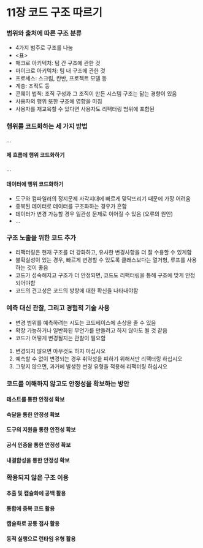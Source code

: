 # 11장 코드 구조 따르기

### 범위와 출처에 따른 구조 분류

- 4가지 범주로 구조를 나눔
- <표>
- 매크로 아키텍처: 팀 간 구조에 관한 것
- 마이크로 아키텍처: 팀 내 구조에 관한 것
- 프로세스: 스크럼, 칸반, 프로젝트 모델 등
- 계층: 조직도 등
- 콘웨이 법칙: 조직 구성과 그 조직이 만든 시스템 구조는 닮는 경향이 있음
- 사용자의 행위 또한 구조에 영향을 미침
- 사용자를 재교육할 수 있다면 사용자도 리팩터링 범위에 포함된

### 행위를 코드화하는 세 가지 방법

...

#### 제 흐름에 행위 코드화하기

...

#### 데이터에 행위 코드화하기

- 도구와 컴파일러의 정지문제 사각지대에 빠르게 맞닥뜨리기 때문에 가장 어려움
- 중복된 데이터로 데이터를 구조화하는 경우가 흔함
- 데이터가 변경 가능할 경우 일관성 문제로 이어질 수 있음 (오류의 원인)
- ...

### 구조 노출을 위한 코드 추가

- 리팩터링은 현재 구조를 더 강화하고, 유사한 변경사항을 더 잘 수용할 수 있게함
- 불확실성이 있는 경우, 빠르게 변경할 수 있도록 클래스보다는 열거형, 루프를 사용하는 것이 좋음
- 코드가 성숙해지고 구조가 더 안정되면, 코드도 리팩터링을 통해 구조에 맞게 안정되어야함
- 코드의 견고성은 코드의 방향에 대한 확신을 나타내야함

### 예측 대신 관찰, 그리고 경험적 기술 사용

- 변경 범위를 예측하려는 시도는 코드베이스에 손상을 줄 수 있음
- 확장 가능하거나 일반화된 무언가를 만들려고 하지 않아도 될 것 같음
- 코드가 어떻게 변경될지는 관찰이 필요함

1. 변경되지 않으면 아무것도 하지 마십시오
2. 예측할 수 없이 변경되는 경우 취약성을 피하기 위해서만 리팩터링 하십시오
3. 그렇지 않으면, 과거에 발생한 변경 유형을 적용해 리팩터링 하십시오

### 코드를 이해하지 않고도 안정성을 확보하는 방안

#### 테스트를 통한 안정성 확보

#### 숙달을 통한 안정성 확보

#### 도구의 지원을 통한 안전성 확보

#### 공식 인증을 통한 안정성 확보

#### 내결함성을 통한 안정성 확보

### 확용되지 않은 구조 이용

#### 추출 및 캡슐화에 공백 활용

#### 통합에 중복 코드 활용

#### 캡슐화로 공통 접사 활용

#### 동적 실행으로 런타임 유형 활용
